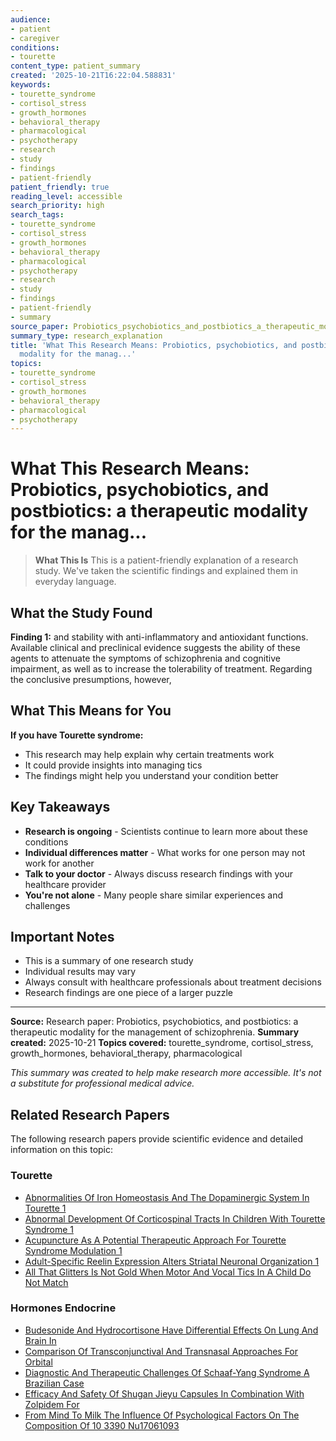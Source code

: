 ```yaml
---
audience:
- patient
- caregiver
conditions:
- tourette
content_type: patient_summary
created: '2025-10-21T16:22:04.588831'
keywords:
- tourette_syndrome
- cortisol_stress
- growth_hormones
- behavioral_therapy
- pharmacological
- psychotherapy
- research
- study
- findings
- patient-friendly
patient_friendly: true
reading_level: accessible
search_priority: high
search_tags:
- tourette_syndrome
- cortisol_stress
- growth_hormones
- behavioral_therapy
- pharmacological
- psychotherapy
- research
- study
- findings
- patient-friendly
- summary
source_paper: Probiotics_psychobiotics_and_postbiotics_a_therapeutic_modality_for_the_management_of_schizophrenia.md
summary_type: research_explanation
title: 'What This Research Means: Probiotics, psychobiotics, and postbiotics: a therapeutic
  modality for the manag...'
topics:
- tourette_syndrome
- cortisol_stress
- growth_hormones
- behavioral_therapy
- pharmacological
- psychotherapy
---
```


# What This Research Means: Probiotics, psychobiotics, and postbiotics: a therapeutic modality for the manag...

> **What This Is**
> This is a patient-friendly explanation of a research study. We've taken the scientific findings and explained them in everyday language.

## What the Study Found

**Finding 1:** and stability with anti-inflammatory and antioxidant functions. Available clinical and preclinical evidence suggests the ability of these agents to attenuate the symptoms of schizophrenia and cognitive impairment, as well as to increase the tolerability of treatment. Regarding the conclusive presumptions, however,

## What This Means for You

**If you have Tourette syndrome:**
- This research may help explain why certain treatments work
- It could provide insights into managing tics
- The findings might help you understand your condition better

## Key Takeaways

- **Research is ongoing** - Scientists continue to learn more about these conditions
- **Individual differences matter** - What works for one person may not work for another
- **Talk to your doctor** - Always discuss research findings with your healthcare provider
- **You're not alone** - Many people share similar experiences and challenges

## Important Notes

- This is a summary of one research study
- Individual results may vary
- Always consult with healthcare professionals about treatment decisions
- Research findings are one piece of a larger puzzle

---

**Source:** Research paper: Probiotics, psychobiotics, and postbiotics: a therapeutic modality for the management of schizophrenia.
**Summary created:** 2025-10-21
**Topics covered:** tourette_syndrome, cortisol_stress, growth_hormones, behavioral_therapy, pharmacological

*This summary was created to help make research more accessible. It's not a substitute for professional medical advice.*


## Related Research Papers

The following research papers provide scientific evidence and detailed information on this topic:

### Tourette

- [Abnormalities Of Iron Homeostasis And The Dopaminergic System In Tourette 1](../research/research\tourette\abnormalities_of_iron_homeostasis_and_the_dopaminergic_system_in_tourette_1.md)
- [Abnormal Development Of Corticospinal Tracts In Children With Tourette Syndrome 1](../research/research\tourette\abnormal_development_of_corticospinal_tracts_in_children_with_tourette_syndrome_1.md)
- [Acupuncture As A Potential Therapeutic Approach For Tourette Syndrome Modulation 1](../research/research\tourette\acupuncture_as_a_potential_therapeutic_approach_for_tourette_syndrome_modulation_1.md)
- [Adult-Specific Reelin Expression Alters Striatal Neuronal Organization 1](../research/research\tourette\adult-specific_reelin_expression_alters_striatal_neuronal_organization_1.md)
- [All That Glitters Is Not Gold When Motor And Vocal Tics In A Child Do Not Match](../research/research\tourette\all_that_glitters_is_not_gold_when_motor_and_vocal_tics_in_a_child_do_not_match.md)

### Hormones Endocrine

- [Budesonide And Hydrocortisone Have Differential Effects On Lung And Brain In](../research/research\hormones-endocrine\budesonide_and_hydrocortisone_have_differential_effects_on_lung_and_brain_in.md)
- [Comparison Of Transconjunctival And Transnasal Approaches For Orbital](../research/research\hormones-endocrine\comparison_of_transconjunctival_and_transnasal_approaches_for_orbital.md)
- [Diagnostic And Therapeutic Challenges Of Schaaf-Yang Syndrome A Brazilian Case](../research/research\hormones-endocrine\diagnostic_and_therapeutic_challenges_of_schaaf-yang_syndrome_a_brazilian_case.md)
- [Efficacy And Safety Of Shugan Jieyu Capsules In Combination With Zolpidem For](../research/research\hormones-endocrine\efficacy_and_safety_of_shugan_jieyu_capsules_in_combination_with_zolpidem_for.md)
- [From Mind To Milk The Influence Of Psychological Factors On The Composition Of 10 3390 Nu17061093](../research/research\hormones-endocrine\from_mind_to_milk_the_influence_of_psychological_factors_on_the_composition_of_10_3390_nu17061093.md)

